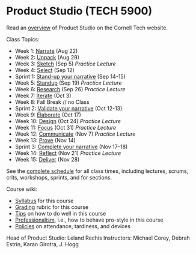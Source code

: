 # Product Studio (TECH 5900)

Read an [overview](http://tech.cornell.edu/education/practice/projects/company-challenges/challenges-overview/) of Product Studio on the Cornell Tech website.

Class Topics:

* Week 1: [Narrate](https://github.com/cornelltech/product-studio/wiki/Syllabus#class-1-intro) (Aug 22)
* Week 2: [Unpack](https://github.com/cornelltech/product-studio/wiki/Syllabus#class-2-unpack) (Aug 29)
* Week 3: [Sketch](https://github.com/cornelltech/product-studio/wiki/Syllabus#class-3-sketch) (Sep 5) *Practice Lecture*
* Week 4: [Select](https://github.com/cornelltech/product-studio/wiki/Syllabus#class-4-select) (Sep 12)
* Sprint 1: [Stand-up your narrative](https://github.com/cornelltech/product-studio/wiki/Syllabus#sprint-1-stand-up-your-narrative) (Sep 14-15)
* Week 5: [Standup](https://github.com/cornelltech/product-studio/wiki/Syllabus#class-5-standup) (Sep 19) *Practice Lecture*
* Week 6: [Research](https://github.com/cornelltech/product-studio/wiki/Syllabus#class-6-research) (Sep 26) *Practice Lecture*
* Week 7: [Iterate](https://github.com/cornelltech/product-studio/wiki/Syllabus#class-7-iterate) (Oct 3)
* Week 8: Fall Break // no Class
* Sprint 2: [Validate your narrative](https://github.com/cornelltech/product-studio/wiki/Syllabus#sprint-2-validate-your-narrative) (Oct 12-13)
* Week 9: [Elaborate](https://github.com/cornelltech/product-studio/wiki/Syllabus#class-9-elaborate) (Oct 17)
* Week 10: [Design](https://github.com/cornelltech/product-studio/wiki/Syllabus#class-10-design) (Oct 24) *Practice Lecture*
* Week 11: [Focus](https://github.com/cornelltech/product-studio/wiki/Syllabus#class-11-focus) (Oct 31) *Practice Lecture*
* Week 12: [Communicate](https://github.com/cornelltech/product-studio/wiki/Syllabus#class-12-communicate) (Nov 7) *Practice Lecture*
* Week 13: [Prove](https://github.com/cornelltech/product-studio/wiki/Syllabus#class-13-prove) (Nov 14)
* Sprint 3: [Complete your narrative](https://github.com/cornelltech/product-studio/wiki/Syllabus#sprint-3-complete-your-narrative) (Nov 17–18)
* Week 14: [Reflect](https://github.com/cornelltech/product-studio/wiki/Syllabus#class-14-reflect) (Nov 21) *Practice Lecture*
* Week 15: [Deliver](https://github.com/cornelltech/product-studio/wiki/Syllabus#class-15-deliver) (Nov 28)

See the [complete schedule](https://docs.google.com/spreadsheets/d/1JYaJ9RwTo1RcssUERtCDNYUvzb3SvVoN70FDxxSMHc0/pubhtml?gid=0&single=true) for all class times, including lectures, scrums, crits, workshops, sprints, and for sections.

Course wiki:

* [Syllabus](https://github.com/cornelltech/product-studio/wiki/Syllabus) for this course
* [Grading](https://github.com/cornelltech/product-studio/wiki/Grading) rubric for this course
* [Tips](https://github.com/cornelltech/product-studio/wiki/Tips) on how to do well in this course
* [Professionalism](https://github.com/cornelltech/studio/wiki/Professionalism), i.e., how to behave pro-style in this course
* [Policies](https://github.com/cornelltech/product-studio/wiki/Policies) on attendance, tardiness, and devices

Head of Product Studio: Leland Rechis
Instructors: Michael Corey, Debrah Estrin, Karan Girotra, J. Hogg

